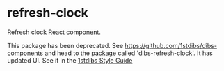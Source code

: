 # refresh-clock
Refresh clock React component.

This package has been deprecated. See https://github.com/1stdibs/dibs-components and head to the package called 'dibs-refresh-clock'. It has updated UI. See it in the [1stdibs Style Guide](https://adminv2.1stdibs.com/internal/style-guide?selectedKind=Features%7CComponents%2FRefresh%20Clock&selectedStory=Main)
